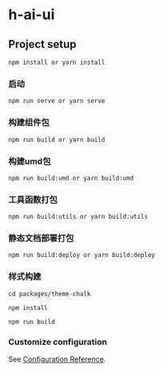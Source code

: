 # h-ai-ui

## Project setup
```
npm install or yarn install
```

### 启动
```
npm run serve or yarn serve
```

### 构建组件包
```
npm run build or yarn build
```

### 构建umd包
```
npm run build:umd or yarn build:umd
```

### 工具函数打包
```
npm run build:utils or yarn build:utils
```

### 静态文档部署打包
```
npm run build:deploy or yarn build:deploy
```

### 样式构建

```
cd packages/theme-chalk

npm install

npm run build
```

### Customize configuration
See [Configuration Reference](https://cli.vuejs.org/config/).
